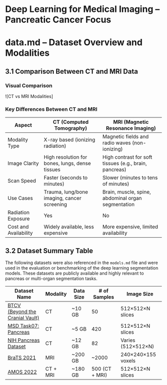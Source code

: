
# Deep Learning for Medical Imaging – Pancreatic Cancer Focus




# data.md – Dataset Overview and Modalities

## 3.1 Comparison Between CT and MRI Data

### Visual Comparison

![CT vs MRI Modalities]



### Key Differences Between CT and MRI

| Aspect                 | CT (Computed Tomography)                                   | MRI (Magnetic Resonance Imaging)                            |
|------------------------|-------------------------------------------------------------|-------------------------------------------------------------|
| Modality Type          | X-ray based (ionizing radiation)                           | Magnetic fields and radio waves (non-ionizing)              |
| Image Clarity          | High resolution for bones, lungs, dense tissues            | High contrast for soft tissues (e.g., brain, pancreas)       |
| Scan Speed             | Faster (seconds to minutes)                                | Slower (minutes to tens of minutes)                         |
| Use Cases              | Trauma, lung/bone imaging, cancer screening                | Brain, muscle, spine, abdominal organ segmentation          |
| Radiation Exposure     | Yes                                                        | No                                                          |
| Cost and Availability  | Widely available, less expensive                          | More expensive, limited availability                        |

## 3.2 Dataset Summary Table

The following datasets were also referenced in the `models.md` file and were used in the evaluation or benchmarking of the deep learning segmentation models. These datasets are publicly available and highly relevant to pancreas or multi-organ segmentation tasks.

| Dataset Name                                                                 | Modality | Data Size      | # of Samples | Image Size        |
|------------------------------------------------------------------------------|----------|----------------|---------------|--------------------|
| [BTCV (Beyond the Cranial Vault)](https://www.synapse.org/#!Synapse:syn3193805) | CT       | ~10 GB         | 50            | 512×512×N slices   |
| [MSD Task07: Pancreas](http://medicaldecathlon.com/)                        | CT       | ~5 GB          | 420           | 512×512×N slices   |
| [NIH Pancreas Dataset](https://wiki.cancerimagingarchive.net/display/Public/Pancreas-CT) | CT       | ~12 GB         | 82            | Varies (512×512×N) |
| [BraTS 2021](https://www.med.upenn.edu/sbia/brats2021/data.html)           | MRI      | ~200 GB        | ~2000         | 240×240×155 voxels |
| [AMOS 2022](https://amos22.grand-challenge.org/)                            | CT + MRI | ~180 GB        | 500 (CT + MRI)| 512×512×N slices   |


